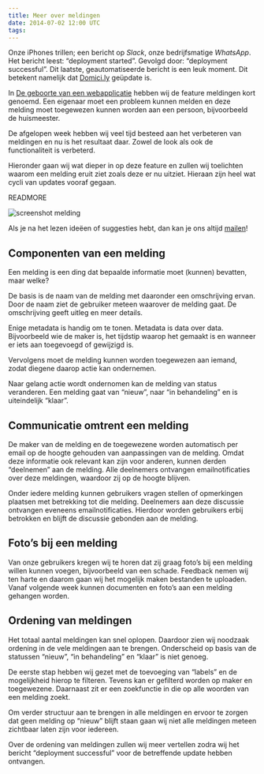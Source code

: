 ```yaml
---
title: Meer over meldingen
date: 2014-07-02 12:00 UTC
tags:
---
```


Onze iPhones trillen; een bericht op *Slack*, onze bedrijfsmatige *WhatsApp*. Het bericht leest: “deployment started”. Gevolgd door: “deployment successful”. Dit laatste, geautomatiseerde bericht is een leuk moment. Dit betekent namelijk dat [Domici.ly](http://domici.ly) geüpdate is.

In [De geboorte van een webapplicatie](http://www.domici.ly/blog/2014/06/25/de-geboorte-van-een-webapplicatie.html) hebben wij de feature meldingen kort genoemd.  Een eigenaar moet een probleem kunnen melden en deze melding moet toegewezen kunnen worden aan een persoon, bijvoorbeeld de huismeester.

De afgelopen week hebben wij veel tijd besteed aan het verbeteren van meldingen en nu is het resultaat daar. Zowel de look als ook de functionaliteit is verbeterd.

Hieronder gaan wij wat dieper in op deze feature en zullen wij toelichten waarom een melding eruit ziet zoals deze er nu uitziet. Hieraan zijn heel wat cycli van updates vooraf gegaan.

READMORE

![screenshot melding](/images/Screenshotmelding.png)

 Als je na het lezen ideëen of suggesties hebt, dan kan je ons altijd [mailen](mailto:roderick@domici.ly)!

## Componenten van een melding 

Een melding is een ding dat bepaalde informatie moet (kunnen) bevatten, maar welke?

De basis is de naam van de melding met daaronder een omschrijving ervan. Door de naam ziet de gebruiker meteen waarover de melding gaat. De omschrijving geeft uitleg en meer details. 

Enige metadata is handig om te tonen. Metadata is data over data. Bijvoorbeeld wie de maker is, het tijdstip waarop het gemaakt is en wanneer er iets aan toegevoegd of gewijzigd is.

Vervolgens moet de melding kunnen worden toegewezen aan iemand, zodat diegene daarop actie kan ondernemen. 

Naar gelang actie wordt ondernomen kan de melding van status veranderen. Een melding gaat van “nieuw”, naar “in behandeling” en is uiteindelijk “klaar”. 

## Communicatie omtrent een melding

De maker van de melding en de toegewezene worden automatisch per email op de hoogte gehouden van aanpassingen van de melding. Omdat deze informatie ook relevant kan zijn voor anderen, kunnen derden “deelnemen” aan de melding. Alle deelnemers ontvangen emailnotificaties over deze meldingen, waardoor zij op de hoogte blijven.

Onder iedere melding kunnen gebruikers vragen stellen of opmerkingen plaatsen met betrekking tot die melding. Deelnemers aan deze discussie ontvangen eveneens emailnotificaties. Hierdoor worden gebruikers erbij betrokken en blijft de discussie gebonden aan de melding.

## Foto’s bij een melding

Van onze gebruikers kregen wij te horen dat zij graag foto’s bij een melding willen kunnen voegen, bijvoorbeeld van een schade. Feedback nemen wij ten harte en daarom gaan wij het mogelijk maken bestanden te uploaden. Vanaf volgende week kunnen documenten en foto’s aan een melding gehangen worden. 

## Ordening van meldingen

Het totaal aantal meldingen kan snel oplopen. Daardoor zien wij noodzaak ordening in de vele meldingen aan te brengen. Onderscheid op basis van de statussen “nieuw”, “in behandeling” en “klaar” is niet genoeg.

De eerste stap hebben wij gezet met de toevoeging van “labels” en de mogelijkheid hierop te filteren. Tevens kan er gefilterd worden op maker en toegewezene. Daarnaast zit er een zoekfunctie in die op alle woorden van een melding zoekt.

Om verder structuur aan te brengen in alle meldingen en ervoor te zorgen dat geen melding op “nieuw” blijft staan gaan wij niet alle meldingen meteen zichtbaar laten zijn voor iedereen. 

Over de ordening van meldingen zullen wij meer vertellen zodra wij het bericht “deployment successful” voor de betreffende update hebben ontvangen.
